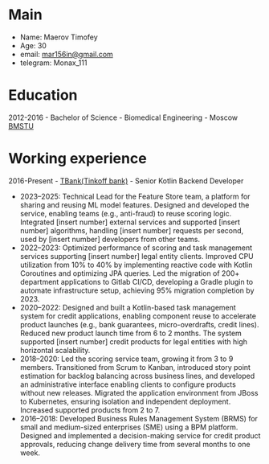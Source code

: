 # Main
* Name: Maerov Timofey
* Age: 30
* email: mar156in@gmail.com
* telegram: Monax_111

# Education
2012-2016 - Bachelor of Science - Biomedical Engineering - Moscow [BMSTU](https://bmstu.ru/)

# Working experience
2016-Present - [TBank(Tinkoff bank)](https://www.thebanker.com/content/fef93ffe-a4f1-59c5-adac-4f8f4d84fc66) - Senior Kotlin Backend Developer

 * 2023–2025: Technical Lead for the Feature Store team, a platform for sharing and reusing ML model features. Designed and developed the service, enabling teams (e.g., anti-fraud) to reuse scoring logic. Integrated [insert number] external services and supported [insert number] algorithms, handling [insert number] requests per second, used by [insert number] developers from other teams.
 * 2022–2023: Optimized performance of scoring and task management services supporting [insert number] legal entity clients. Improved CPU utilization from 10% to 40% by implementing reactive code with Kotlin Coroutines and optimizing JPA queries. Led the migration of 200+ department applications to Gitlab CI/CD, developing a Gradle plugin to automate infrastructure setup, achieving 95% migration completion by 2023.
* 2020–2022: Designed and built a Kotlin-based task management system for credit applications, enabling component reuse to accelerate product launches (e.g., bank guarantees, micro-overdrafts, credit lines). Reduced new product launch time from 6 to 2 months. The system supported [insert number] credit products for legal entities with high horizontal scalability.
 * 2018–2020: Led the scoring service team, growing it from 3 to 9 members. Transitioned from Scrum to Kanban, introduced story point estimation for backlog balancing across business lines, and developed an administrative interface enabling clients to configure products without new releases. Migrated the application environment from JBoss to Kubernetes, ensuring isolation and independent deployment. Increased supported products from 2 to 7.
 * 2016–2018: Developed Business Rules Management System (BRMS) for small and medium-sized enterprises (SME) using a BPM platform. Designed and implemented a decision-making service for credit product approvals, reducing change delivery time from several months to one week.
 
